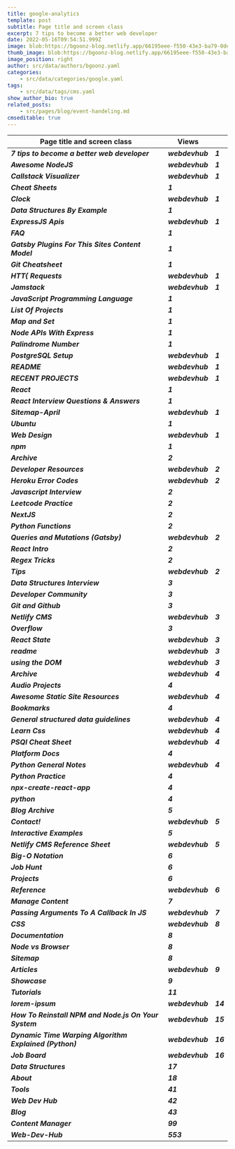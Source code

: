 ```yaml
---
title: google-analytics
template: post
subtitle: Page title and screen class
excerpt: 7 tips to become a better web developer
date: 2022-05-16T09:54:51.999Z
image: blob:https://bgoonz-blog.netlify.app/66195eee-f550-43e3-ba79-0de21393ead0
thumb_image: blob:https://bgoonz-blog.netlify.app/66195eee-f550-43e3-ba79-0de21393ead0
image_position: right
author: src/data/authors/bgoonz.yaml
categories:
    - src/data/categories/google.yaml
tags:
    - src/data/tags/cms.yaml
show_author_bio: true
related_posts:
    - src/pages/blog/event-handeling.md
cmseditable: true
---
```


| **Page title and screen class**                         | **Views**       |          |
| ------------------------------------------------------- | --------------- | -------- |
| **_7 tips to become a better web developer_**           | **_webdevhub_** | **_1_**  |
| **_Awesome NodeJS_**                                    | **_webdevhub_** | **_1_**  |
| **_Callstack Visualizer_**                              | **_webdevhub_** | **_1_**  |
| **_Cheat Sheets_**                                      | **_1_**         |          |
| **_Clock_**                                             | **_webdevhub_** | **_1_**  |
| **_Data Structures By Example_**                        | **_1_**         |          |
| **_ExpressJS Apis_**                                    | **_webdevhub_** | **_1_**  |
| **_FAQ_**                                               | **_1_**         |          |
| **_Gatsby Plugins For This Sites Content Model_**       | **_1_**         |          |
| **_Git Cheatsheet_**                                    | **_1_**         |          |
| **_HTT{ Requests_**                                     | **_webdevhub_** | **_1_**  |
| **_Jamstack_**                                          | **_webdevhub_** | **_1_**  |
| **_JavaScript Programming Language_**                   | **_1_**         |          |
| **_List Of Projects_**                                  | **_1_**         |          |
| **_Map and Set_**                                       | **_1_**         |          |
| **_Node APIs With Express_**                            | **_1_**         |          |
| **_Palindrome Number_**                                 | **_1_**         |          |
| **_PostgreSQL Setup_**                                  | **_webdevhub_** | **_1_**  |
| **_README_**                                            | **_webdevhub_** | **_1_**  |
| **_RECENT PROJECTS_**                                   | **_webdevhub_** | **_1_**  |
| **_React_**                                             | **_1_**         |          |
| **_React Interview Questions & Answers_**               | **_1_**         |          |
| **_Sitemap-April_**                                     | **_webdevhub_** | **_1_**  |
| **_Ubuntu_**                                            | **_1_**         |          |
| **_Web Design_**                                        | **_webdevhub_** | **_1_**  |
| **_npm_**                                               | **_1_**         |          |
| **_Archive_**                                           | **_2_**         |          |
| **_Developer Resources_**                               | **_webdevhub_** | **_2_**  |
| **_Heroku Error Codes_**                                | **_webdevhub_** | **_2_**  |
| **_Javascript Interview_**                              | **_2_**         |          |
| **_Leetcode Practice_**                                 | **_2_**         |          |
| **_NextJS_**                                            | **_2_**         |          |
| **_Python Functions_**                                  | **_2_**         |          |
| **_Queries and Mutations (Gatsby)_**                    | **_webdevhub_** | **_2_**  |
| **_React Intro_**                                       | **_2_**         |          |
| **_Regex Tricks_**                                      | **_2_**         |          |
| **_Tips_**                                              | **_webdevhub_** | **_2_**  |
| **_Data Structures Interview_**                         | **_3_**         |          |
| **_Developer Community_**                               | **_3_**         |          |
| **_Git and Github_**                                    | **_3_**         |          |
| **_Netlify CMS_**                                       | **_webdevhub_** | **_3_**  |
| **_Overflow_**                                          | **_3_**         |          |
| **_React State_**                                       | **_webdevhub_** | **_3_**  |
| **_readme_**                                            | **_webdevhub_** | **_3_**  |
| **_using the DOM_**                                     | **_webdevhub_** | **_3_**  |
| **_Archive_**                                           | **_webdevhub_** | **_4_**  |
| **_Audio Projects_**                                    | **_4_**         |          |
| **_Awesome Static Site Resources_**                     | **_webdevhub_** | **_4_**  |
| **_Bookmarks_**                                         | **_4_**         |          |
| **_General structured data guidelines_**                | **_webdevhub_** | **_4_**  |
| **_Learn Css_**                                         | **_webdevhub_** | **_4_**  |
| **_PSQl Cheat Sheet_**                                  | **_webdevhub_** | **_4_**  |
| **_Platform Docs_**                                     | **_4_**         |          |
| **_Python General Notes_**                              | **_webdevhub_** | **_4_**  |
| **_Python Practice_**                                   | **_4_**         |          |
| **_npx-create-react-app_**                              | **_4_**         |          |
| **_python_**                                            | **_4_**         |          |
| **_Blog Archive_**                                      | **_5_**         |          |
| **_Contact!_**                                          | **_webdevhub_** | **_5_**  |
| **_Interactive Examples_**                              | **_5_**         |          |
| **_Netlify CMS Reference Sheet_**                       | **_webdevhub_** | **_5_**  |
| **_Big-O Notation_**                                    | **_6_**         |          |
| **_Job Hunt_**                                          | **_6_**         |          |
| **_Projects_**                                          | **_6_**         |          |
| **_Reference_**                                         | **_webdevhub_** | **_6_**  |
| **_Manage Content_**                                    | **_7_**         |          |
| **_Passing Arguments To A Callback In JS_**             | **_webdevhub_** | **_7_**  |
| **_CSS_**                                               | **_webdevhub_** | **_8_**  |
| **_Documentation_**                                     | **_8_**         |          |
| **_Node vs Browser_**                                   | **_8_**         |          |
| **_Sitemap_**                                           | **_8_**         |          |
| **_Articles_**                                          | **_webdevhub_** | **_9_**  |
| **_Showcase_**                                          | **_9_**         |          |
| **_Tutorials_**                                         | **_11_**        |          |
| **_lorem-ipsum_**                                       | **_webdevhub_** | **_14_** |
| **_How To Reinstall NPM and Node.js On Your System_**   | **_webdevhub_** | **_15_** |
| **_Dynamic Time Warping Algorithm Explained (Python)_** | **_webdevhub_** | **_16_** |
| **_Job Board_**                                         | **_webdevhub_** | **_16_** |
| **_Data Structures_**                                   | **_17_**        |          |
| **_About_**                                             | **_18_**        |          |
| **_Tools_**                                             | **_41_**        |          |
| **_Web Dev Hub_**                                       | **_42_**        |          |
| **_Blog_**                                              | **_43_**        |          |
| **_Content Manager_**                                   | **_99_**        |          |
| **_Web-Dev-Hub_**                                       | **_553_**       |          |
